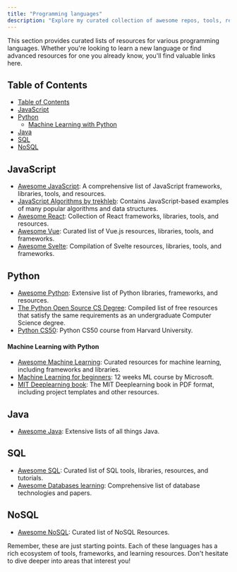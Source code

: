 ```yaml
---
title: "Programming languages"
description: "Explore my curated collection of awesome repos, tools, resources about different programming languages"
---
```


This section provides curated lists of resources for various programming languages. Whether you're looking to learn a new language or find advanced resources for one you already know, you'll find valuable links here.

## Table of Contents
- [Table of Contents](#table-of-contents)
- [JavaScript](#javascript)
- [Python](#python)
    - [Machine Learning with Python](#machine-learning-with-python)
- [Java](#java)
- [SQL](#sql)
- [NoSQL](#nosql)

## JavaScript
- <a href="https://github.com/sorrycc/awesome-javascript" target="_blank" rel="noopener noreferrer">Awesome JavaScript</a>: A comprehensive list of JavaScript frameworks, libraries, tools, and resources.
- <a href="https://github.com/trekhleb/javascript-algorithms" target="_blank" rel="noopener noreferrer">JavaScript Algorithms by trekhleb</a>: Contains JavaScript-based examples of many popular algorithms and data structures.
- <a href="https://github.com/enaqx/awesome-react" target="_blank" rel="noopener noreferrer">Awesome React</a>: Collection of React frameworks, libraries, tools, and resources.
- <a href="https://github.com/vuejs/awesome-vue" target="_blank" rel="noopener noreferrer">Awesome Vue</a>: Curated list of Vue.js resources, libraries, tools, and frameworks.
- <a href="https://github.com/TheComputerM/awesome-svelte" target="_blank" rel="noopener noreferrer">Awesome Svelte</a>: Compilation of Svelte resources, libraries, tools, and frameworks.

## Python
- <a href="https://github.com/vinta/awesome-python" target="_blank" rel="noopener noreferrer">Awesome Python</a>: Extensive list of Python libraries, frameworks, and resources.
- <a href="https://github.com/ForrestKnight/open-source-cs-python/blob/master/README.md" target="_blank" rel="noopener noreferrer">The Python Open Source CS Degree</a>: Compiled list of free resources that satisfy the same requirements as an undergraduate Computer Science degree.
- <a href="https://cs50.harvard.edu/python/2022/" target="_blank" rel="noopener noreferrer">Python CS50</a>: Python CS50 course from Harvard University.

#### Machine Learning with Python
- <a href="https://github.com/josephmisiti/awesome-machine-learning" target="_blank" rel="noopener noreferrer">Awesome Machine Learning</a>: Curated resources for machine learning, including frameworks and libraries.
- <a href="https://github.com/microsoft/ML-For-Beginners" target="_blank" rel="noopener noreferrer">Machine Learning for beginners</a>: 12 weeks ML course by Microsoft.
- <a href="https://github.com/janishar/mit-deep-learning-book-pdf?tab=readme-ov-file" target="_blank" rel="noopener noreferrer">MIT Deeplearning book</a>: The MIT Deeplearning book in PDF format, including project templates and other resources.

## Java
- <a href="https://github.com/akullpp/awesome-java#readme" target="_blank" rel="noopener noreferrer">Awesome Java</a>: Extensive lists of all things Java.

## SQL
- <a href="https://github.com/danhuss/awesome-sql" target="_blank" rel="noopener noreferrer">Awesome SQL</a>: Curated list of SQL tools, libraries, resources, and tutorials.
- <a href="https://github.com/pingcap/awesome-database-learning" target="_blank" rel="noopener noreferrer">Awesome Databases learning</a>: Comprehensive list of database technologies and papers.

## NoSQL
- <a href="https://github.com/erictleung/awesome-nosql-guides" target="_blank" rel="noopener noreferrer">Awesome NoSQL</a>: Curated list of NoSQL Resources.


Remember, these are just starting points. Each of these languages has a rich ecosystem of tools, frameworks, and learning resources. Don't hesitate to dive deeper into areas that interest you!
